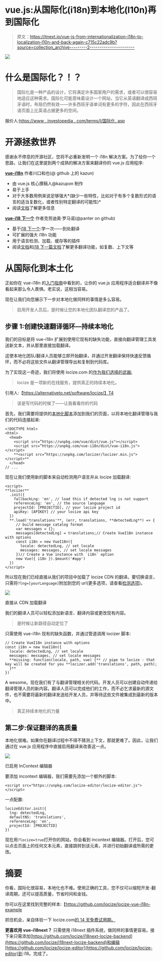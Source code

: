 # vue.js:从国际化(i18n)到本地化(l10n)再到国际化

> 原文：<https://itnext.io/vue-js-from-internationalization-i18n-to-localization-l10n-and-back-again-c715c22adc9b?source=collection_archive---------2----------------------->

![](img/323b48a32f37dbd9a3eb2885280e866a.png)

# 什么是国际化？！？

> 国际化是一种产品的设计，它将满足许多国家用户的需求，或者可以很容易地适应这种需求。国际化可能意味着设计一个网站，当它从英语翻译成西班牙语时，布局仍然有效——许多西班牙语单词有更多的字符，因此在西班牙语页面上比英语占据更多的空间。

报价人:[https://www . investopedia . com/terms/I/国际化. asp](https://www.investopedia.com/terms/i/internationalization.asp)

# 开源拯救世界

感谢永不停息的开源社区，您将不必重新发明一个 i18n 解决方案。为了给你一个思路，让我们在这里提到两个成熟的解决方案来翻译你的 vue.js 应用程序:

[**vue-i18n**](https://github.com/kazupon/vue-i18n) 作者川口和也(@ github 上的 kazun)

*   由 vue.js 核心撰稿人@kazupon 制作
*   易于上手
*   对于大多数用例来说足够强大*(缺少一些特性，比如对于有多个复数形式的语言的适当复数化，或者性别特定翻译的可能性)*
*   阅读[文档](https://kazupon.github.io/vue-i18n/)了解更多信息

[**vue-i18 下一个**](https://github.com/panter/vue-i18next/commits/master) 作者克劳迪奥·罗马诺(@panter on github)

*   基于[i18 下一个](https://www.i18next.com/):学一次——到处翻译
*   可扩展的强大 i18n 功能
*   用于语言检测、加载、缓存等的插件
*   阅读[文档](https://github.com/panter/vue-i18next)和[i18 下一篇文档](https://www.i18next.com/translation-function/essentials)了解更多翻译功能，如复数、上下文等

# 从国际化到本土化

正如你在 vue-i18n 的[入门指南](https://kazupon.github.io/vue-i18n/guide/started.html)中看到的，让你的 vue.js 应用程序适合翻译并不像看起来那么令人畏惧。老实说，这相当容易。

现在让我们向您展示下一步对本地化做同样的事情是多么容易。

> 启用开发人员后，是时候让您的本地化团队翻译您的产品了。

## 步骤 1:创建快速翻译循环—持续本地化

我们的目标是将 vue-i18n 扩展到使用它现有的缺失功能，直接向翻译管理工具发送新文本，并从那里直接加载翻译。

这使本地化团队/翻译人员能够立即开始翻译，并通过开发翻译保持快速反馈循环，而不必将这些文件从翻译管理导出和复制到代码库。

为了实现这一奇迹，我们将使用 locize.com 的[作为我们选择的武器:](https://locize.com)

> locize 是一项新的在线服务，提供真正的持续本地化。

引用人:【https://alternativeto.net/software/locize/】T4

> 该是写代码的时候了——让我看看你的代码

首先，我们需要将提供的[本地化脚本](https://github.com/locize/locizer)添加到我们的页面，以将本地化翻译管理与我们的代码连接起来:

```
<!DOCTYPE html>
<html>
  <head>
    <script src=”https://unpkg.com/vue/dist/vue.js"></script>
    <script src=”https://unpkg.com/vue-i18n/dist/vue-i18n.js"></script> 
    **<script src=”https://unpkg.com/locizer/locizer.min.js"></script>**
  </head>
// ...
```

现在让我们使用新的脚本来自动检测用户语言并从 locize 加载翻译:

```
<script>
**locizer**
  .init({
    fallbackLng: 'en', // load this if detected lng is not support
    referenceLng: 'en', // the source language
    projectId: [PROJECTID], // your locize project id
    apiKey: [APIKEY] // your locize api key
  })
  **.load('translations'**, (err, translations, **detectedLng**) => {
     // build message catalog format
     var messages = {};
     messages[detectedLng] = translations;// Create VueI18n instance with options
     const i18n = new VueI18n({
       locale: detectedLng, // set locale
       messages: messages, // set locale messages
     })// Create a Vue instance with `i18n` option
     new Vue({ i18n }).$mount('#app')
  })
</script>
```

所以现在我们已经直接从我们的项目中加载了 locize CDN 的翻译。要切换语言，只需将`?lng=[yourLanguage]`附加到您的 url(更多选项，请查看[检测选项](https://github.com/locize/locizer#init-options))。

![](img/de8c4a37d7e0725bfeca8fc07b0ccecc.png)

直接从 CDN 加载翻译

我们的翻译人员可以轻松添加新语言、翻译内容或更改现有内容。

> 是时候让新路径自动定位了

只需使用 vue-i18n 现有的缺失函数，并通过管道调用 locizer 脚本:

```
// Create VueI18n instance with options
const i18n = new VueI18n({
  locale: detectedLng, // set locale
  messages: messages, // set locale messages
  **missing: function(locale, path, vue) {** // pipe to locize - that key will be created for you **locizer.add('translations', path, path);
  }**
})
```

A wesome。现在我们有了与翻译管理相关的代码。开发人员可以创建自动传递给翻译管理人员的新内容。翻译人员可以完成他们的工作，而不必乞求最新的源文件，也不需要将最新的翻译发送给开发人员，并等待这些文件被集成到最新的版本中。

> 真正持续本地化的力量

## 第二步:保证翻译的高质量

本地化很难。如果你在翻译过程中不得不猜测上下文，那就更难了。因此，让我们通过在 vue.js 应用程序中直接启用翻译来改善这一点。

![](img/3734939e2beb5b36cb1b872eb9521545.png)

已启用 InContext 编辑器

要添加 incontext 编辑器，我们需要先添加一个额外的脚本:

```
<script src="https://unpkg.com/locize-editor/locize-editor.js"></script>
```

一点配置:

```
locizeEditor.init({
  lng: detectedLng,
  defaultNS: 'translations',
  referenceLng: 'en',
  projectId: [PROJECTID]
})
```

现在用`?locize=true`打开你的网站，你会看到 incontext 编辑器。打开后，您可以点击页面上的任何文本元素，直接跳转到该元素，并进行初始翻译或所需的更改。

# 摘要

你看，国际化很容易，本地化也不难。使用正确的工具，您不仅可以缩短开发-翻译周期，还可以提高质量，节省时间和金钱。

你可以在这里找到完整的样本:【https://github.com/locize/locize-vue-i18n-example 

抓住机会，亲自体验一下 locize.com[的 14 天免费试用期。](https://locize.com)

**更喜欢用 vue-i18next？** 只需使用 i18next 插件系统，做同样的事情更容易。接下来只需添加[https://github.com/locize/i18next-locize-backend](https://github.com/locize/i18next-locize-backend)和编辑[https://github.com/locize/locize-editor](https://github.com/locize/locize-editor)到 i18。完成了。
